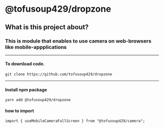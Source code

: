 # @tofusoup429/dropzone
## What is this project about?
### This is module that enables to use camera on web-browsers like mobile-appplications 
-----------------------------------------------------------------------------------------------------------------------
#### To download code.  
```
git clone https://github.com/tofusoup429/dropzone
```

-----------------------------------------------------------------------------------------------------------------------
#### Install npm package
```
yarn add @tofusoup429/dropzone
```

#### how to import
```
import { useMobileCameraFullScreen } from "@tofusoup429/camera";


```
